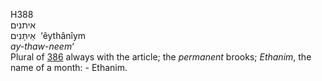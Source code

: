 H388  
איתנים  
אֵיתָּנִים ‎ ‘êythânı̂ym  
*ay-thaw-neem‘*  
Plural of [386](h0386) always with the article; the *permanent* brooks;
*Ethanim*, the name of a month: - Ethanim.  
